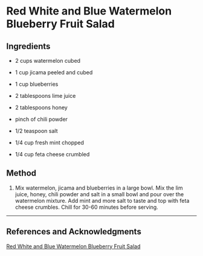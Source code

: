 # Red White and Blue Watermelon Blueberry Fruit Salad

## Ingredients

- 2 cups watermelon cubed

- 1 cup jicama peeled and cubed

- 1 cup blueberries

- 2 tablespoons lime juice

- 2 tablespoons honey

- pinch of chili powder

- 1/2 teaspoon salt

- 1/4 cup fresh mint chopped

- 1/4 cup feta cheese crumbled

## Method

1. Mix watermelon, jicama and blueberries in a large bowl. Mix the lim juice, honey, chili powder and salt in a small bowl and pour over the watermelon mixture. Add mint and more salt to taste and top with feta cheese crumbles. Chill for 30-60 minutes before serving.
---

## References and Acknowledgments

[Red White and Blue Watermelon Blueberry Fruit Salad](https://www.foodiecrush.com/red-white-and-blue-salad/)
